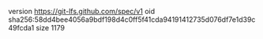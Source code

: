 version https://git-lfs.github.com/spec/v1
oid sha256:58dd4bee4056a9bdf198d4c0ff5f41cda94191412735d076df7e1d39c49fcda1
size 1179
